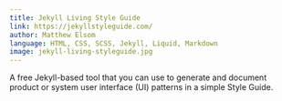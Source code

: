 ```yaml
---
title: Jekyll Living Style Guide
link: https://jekyllstyleguide.com/
author: Matthew Elsom
language: HTML, CSS, SCSS, Jekyll, Liquid, Markdown
image: jekyll-living-styleguide.jpg
---
```

A free Jekyll-based tool that you can use to generate and document product or system user interface (UI) patterns in a simple Style Guide.
